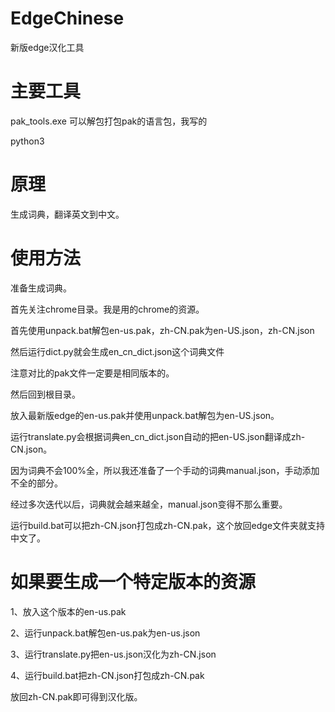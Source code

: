 # EdgeChinese
新版edge汉化工具

# 主要工具
pak_tools.exe 可以解包打包pak的语言包，我写的

python3

# 原理
生成词典，翻译英文到中文。

# 使用方法
准备生成词典。

首先关注chrome目录。我是用的chrome的资源。

首先使用unpack.bat解包en-us.pak，zh-CN.pak为en-US.json，zh-CN.json

然后运行dict.py就会生成en_cn_dict.json这个词典文件

注意对比的pak文件一定要是相同版本的。

然后回到根目录。

放入最新版edge的en-us.pak并使用unpack.bat解包为en-US.json。

运行translate.py会根据词典en_cn_dict.json自动的把en-US.json翻译成zh-CN.json。

因为词典不会100%全，所以我还准备了一个手动的词典manual.json，手动添加不全的部分。

经过多次迭代以后，词典就会越来越全，manual.json变得不那么重要。

运行build.bat可以把zh-CN.json打包成zh-CN.pak，这个放回edge文件夹就支持中文了。


# 如果要生成一个特定版本的资源

1、放入这个版本的en-us.pak

2、运行unpack.bat解包en-us.pak为en-us.json

3、运行translate.py把en-us.json汉化为zh-CN.json

4、运行build.bat把zh-CN.json打包成zh-CN.pak

放回zh-CN.pak即可得到汉化版。
